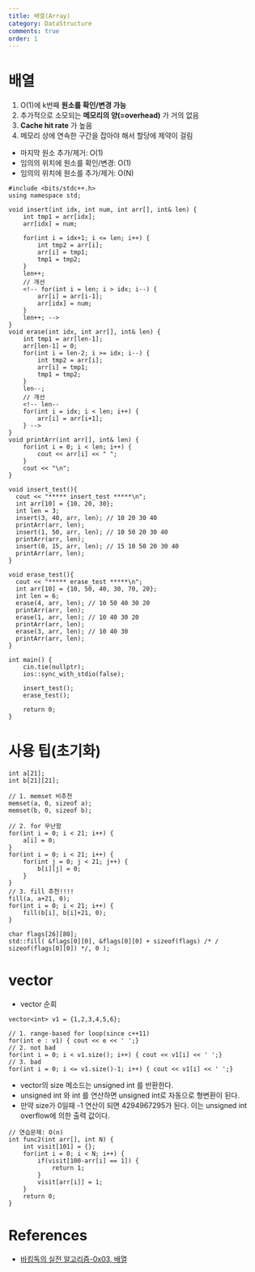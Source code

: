 ```yaml
---
title: 배열(Array)
category: DataStructure
comments: true
order: 1
---
```


# 배열
1. O(1)에 k번째 __원소를 확인/변경 가능__
2. 추가적으로 소모되는 __메모리의 양(=overhead)__ 가 거의 없음
3. __Cache hit rate__ 가 높음
4. 메모리 상에 연속한 구간을 잡아야 해서 할당에 제약이 걸림


* 마지막 원소 추가/제거: O(1)
* 임의의 위치에 원소를 확인/변경: O(1)
* 임의의 위치에 원소를 추가/제거: O(N)

```
#include <bits/stdc++.h>
using namespace std;

void insert(int idx, int num, int arr[], int& len) {
    int tmp1 = arr[idx];
    arr[idx] = num;

    for(int i = idx+1; i <= len; i++) {
        int tmp2 = arr[i];
        arr[i] = tmp1;
        tmp1 = tmp2;
    }
    len++;
    // 개선
    <!-- for(int i = len; i > idx; i--) {
        arr[i] = arr[i-1];
        arr[idx] = num;
    }
    len++; -->
}
void erase(int idx, int arr[], int& len) {
    int tmp1 = arr[len-1];
    arr[len-1] = 0;
    for(int i = len-2; i >= idx; i--) {
        int tmp2 = arr[i];
        arr[i] = tmp1;
        tmp1 = tmp2;
    }
    len--;
    // 개선
    <!-- len--
    for(int i = idx; i < len; i++) {
        arr[i] = arr[i+1];
    } -->
}
void printArr(int arr[], int& len) {
    for(int i = 0; i < len; i++) {
        cout << arr[i] << " ";
    }
    cout << "\n";
}

void insert_test(){
  cout << "***** insert_test *****\n";
  int arr[10] = {10, 20, 30};
  int len = 3;
  insert(3, 40, arr, len); // 10 20 30 40
  printArr(arr, len);
  insert(1, 50, arr, len); // 10 50 20 30 40
  printArr(arr, len);
  insert(0, 15, arr, len); // 15 10 50 20 30 40
  printArr(arr, len);
}

void erase_test(){
  cout << "***** erase_test *****\n";
  int arr[10] = {10, 50, 40, 30, 70, 20};
  int len = 6;
  erase(4, arr, len); // 10 50 40 30 20
  printArr(arr, len);
  erase(1, arr, len); // 10 40 30 20
  printArr(arr, len);
  erase(3, arr, len); // 10 40 30
  printArr(arr, len);
}

int main() {
    cin.tie(nullptr);
    ios::sync_with_stdio(false);
    
    insert_test();
    erase_test();

    return 0;
}
```

# 사용 팁(초기화)

```
int a[21];
int b[21][21];

// 1. memset 비추천
memset(a, 0, sizeof a);
memset(b, 0, sizeof b);

// 2. for 무난함
for(int i = 0; i < 21; i++) {
    a[i] = 0;
}
for(int i = 0; i < 21; i++) {
    for(int j = 0; j < 21; j++) {
        b[i][j] = 0;
    }
}
// 3. fill 추천!!!!
fill(a, a+21, 0);
for(int i = 0; i < 21; i++) {
    fill(b[i], b[i]+21, 0);
}

char flags[26][80];
std::fill( &flags[0][0], &flags[0][0] + sizeof(flags) /* / sizeof(flags[0][0]) */, 0 );
```

# vector

* vector 순회

```
vector<int> v1 = {1,2,3,4,5,6};

// 1. range-based for loop(since c++11)
for(int e : v1) { cout << e << ' ';}
// 2. not bad
for(int i = 0; i < v1.size(); i++) { cout << v1[i] << ' ';}
// 3. bad
for(int i = 0; i <= v1.size()-1; i++) { cout << v1[i] << ' ';}
```

* vector의 size 메소드는 unsigned int 를 반환한다. 
* unsigned int 와 int 를 연산하면 unsigned int로 자동으로 형변환이 된다.
* 만약 size가 0일때 -1 연산이 되면 4294967295가 된다. 이는 unsigned int overflow에 의한 출력 값이다.


```
// 연습문제: O(n)
int func2(int arr[], int N) {
    int visit[101] = {};
    for(int i = 0; i < N; i++) {
        if(visit[100-arr[i] == 1]) {
            return 1;
        }
        visit[arr[i]] = 1;
    }
    return 0;
}
```

# References
* [바킹독의 실전 알고리즘-0x03, 배열](https://www.youtube.com/watch?v=mBeyFsHqzHg)